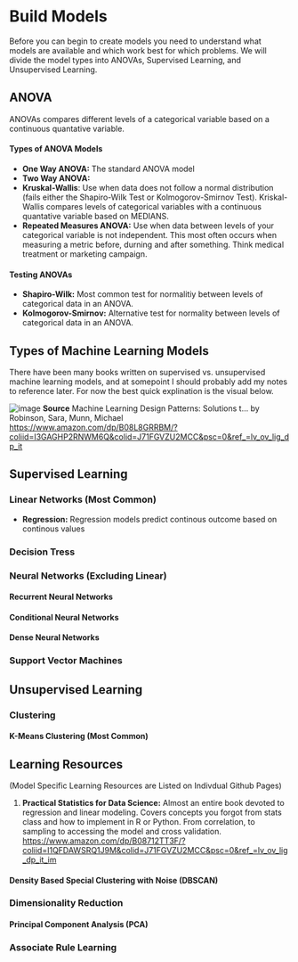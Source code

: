 # Build Models 

Before you can begin to create models you need to understand what models are available and which work best for which problems. We will divide the model types into ANOVAs, Supervised Learning, and Unsupervised Learning.  

## ANOVA 
ANOVAs compares different levels of a categorical variable based on a continuous quantative variable. 

#### Types of ANOVA Models 
- **One Way ANOVA:** The standard ANOVA model 
- **Two Way ANOVA:** 
- **Kruskal-Wallis**: Use when data does not follow a normal distribution (fails either the Shapiro-Wilk Test or Kolmogorov-Smirnov Test). Kriskal-Wallis compares levels of categorical variables with a continuous quantative variable based on MEDIANS. 
- **Repeated Measures ANOVA:** Use when data between levels of your categorical variable is not independent. This most often occurs when measuring a metric before, durning and after something. Think medical treatment or marketing campaign.

#### Testing ANOVAs 
- **Shapiro-Wilk:** Most common test for normalitiy between levels of categorical data in an ANOVA. 
- **Kolmogorov-Smirnov:** Alternative test for normality between levels of categorical data in an ANOVA. 

## Types of Machine Learning Models 

There have been many books written on supervised vs. unsupervised machine learning models, and at somepoint I should probably add my notes to reference later. For now the best quick explination is the visual below. 

![image](https://user-images.githubusercontent.com/28680575/105462091-26a49900-5c5c-11eb-9b0a-3bc20e23d08c.png)
**Source** Machine Learning Design Patterns: Solutions t… by Robinson, Sara, Munn, Michael
https://www.amazon.com/dp/B08L8GRRBM/?coliid=I3GAGHP2RNWM6Q&colid=J71FGVZU2MCC&psc=0&ref_=lv_ov_lig_dp_it

## Supervised Learning 

### Linear Networks (Most Common) 
- **Regression:** Regression models predict continous outcome based on continous values 

### Decision Tress 

### Neural Networks (Excluding Linear) 
#### Recurrent Neural Networks 
#### Conditional Neural Networks 
#### Dense Neural Networks 

### Support Vector Machines 

## Unsupervised Learning 

### Clustering 
#### K-Means Clustering (Most Common) 

## Learning Resources 
(Model Specific Learning Resources are Listed on Indivdual Github Pages) 

1. **Practical Statistics for Data Science:** Almost an entire book devoted to regression and linear modeling. Covers concepts you forgot from stats class and how to implement in R or Python. From correlation, to sampling to accessing the model and cross validation. 
https://www.amazon.com/dp/B08712TT3F/?coliid=I1QFDAWSRQ1J9M&colid=J71FGVZU2MCC&psc=0&ref_=lv_ov_lig_dp_it_im

#### Density Based Special Clustering with Noise (DBSCAN) 

### Dimensionality Reduction 

#### Principal Component Analysis (PCA) 

### Associate Rule Learning 

